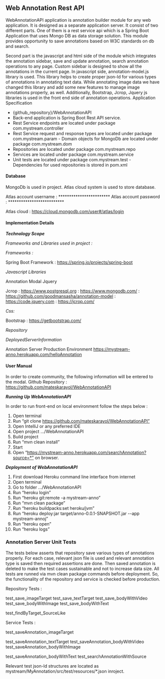 ## Web Annotation Rest API

WebAnnotationAPI application is annotation builder module for any web application. It is designed as a separate application server. It consist of two different parts. One of them is a rest service api which is a Spring Boot Application that uses Mongo DB as data storage solution. This module provides opportunity to save annotations based on W3C standards on db and search. 

Second part is the javascript and html side of the module which integrates the annotation sidebar, save and update annotation, search annotation operations to any page. Custom sidebar is designed to show all the annotations in the current page. In javascript side, annotation-model.js library is used. This library helps to create proper json-ld for various types of annotations in annotating text data. While annotating image data we have changed this library and add some new features to manage image annotations properly, as well. Additionally, Bootstrap, Jcrop, Jquery js libraries is used in the front end side of annotation operations.
Application Specification

- {github_repository}/WebAnnotationAPI
- Back-end application is Spring Boot Rest API service.
- Rest Service endpoints are located under package com.mystream.controller
- Rest Service request and response types are located under package com.mystream.param - Domain objects for MongoDb are located under package com.mystream.dom
- Repositories are located under package com.mystream.repo
- Services are located under package com.mystream.service
- Unit tests are located under package com.mystream.test - Dependencies for used repositories is stored in pom.xml

#### Database

MongoDb is used in project. Atlas cloud system is used to store database.

Atlas account username : ************************ Atlas account password : **************************
 
Atlas cloud : https://cloud.mongodb.com/user#/atlas/login

#### Implementation Details 

***Technology Scope***
 
*Frameworks and Libraries used in project :*

*Frameworks :*
 
Spring Boot Framework : https://spring.io/projects/spring-boot

*Javascript Libraries*

Annotation Modal Jquery

Jcrop
: https://www.postgresql.org : https://www.mongodb.com/
: https://github.com/goodmansasha/annotation-model : https://code.jquery.com
: https://jcrop.com/
  
*Css:*

Bootstrap : https://getbootstrap.com/

*Repository*

*DeployedServerInformation*

Annotation Server Production Environment
https://mystream-anno.herokuapp.com/helloAnnotation

#### User Manual

In order to create community, the following information will be entered to the modal.
Github Repository : https://github.com/mateskarayol/WebAnnotationAPI

***Running Up WebAnnotationAPI***

In order to run front-end on local environment follow the steps below :

1. Open terminal
2. Run “git clone  https://github.com/mateskarayol/WebAnnotationAPI”
3. Open IntelliJ or any preferred IDE
4. Open project .../WebAnnotationAPI
5. Build project
6. Run “mvn clean install”
7. Start
8. Open “https://mystream-anno.herokuapp.com/searchAnnotation?source=*” on browser.
 
***Deployment of WebAnnotationAPI***

1. First download Heroku command line interface from internet
2. Open terminal
3. Go to folder .../WebAnnotationAPI
4. Run “heroku login”
5. Run “heroku git:remote -a mystream-anno”
6. Run “mvn clean package”
7. Run “heroku buildpacks:set heroku/jvm”
8. Run “heroku deploy:jar target/anno-0.0.1-SNAPSHOT.jar --app mystream-annoj”
9. Run “heroku open”
10. Run “heroku logs”


### Annotation Server Unit Tests

The tests below asserts that repository save various types of annotations properly. For each case, relevant json file is used and relevant annotation type is saved then required assertions are done. Then saved annotation is deleted to make the test cases sustainable and not to increase data size. All tests are
runned via mvn clean package commands before deployment. So, the functionality of the repository and service is checked before production.

Repository Tests :

test_save_imageTarget test_save_textTarget test_save_bodyWithVideo test_save_bodyWithImage test_save_bodyWithText 

test_findByTarget_SourceLike

Service Tests : 

test_saveAnnotation_imageTarget

test_saveAnnotation_textTarget test_saveAnnotation_bodyWithVideo test_saveAnnotation_bodyWithImage

test_saveAnnotation_bodyWithText test_searchAnnotationWithSource

Relevant test json-ld structures are located as mystream/MyAnnotation/src/test/resources/*.json inroject.
